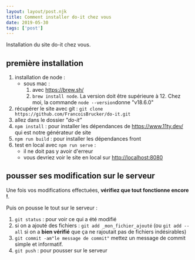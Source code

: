 ```yaml
---
layout: layout/post.njk 
title: Comment installer do-it chez vous
date: 2019-05-30
tags: ['post']
---
```


<!-- résumé : début -->
Installation du site do-it chez vous.
<!-- résumé : fin -->

## première installation

1. installation de node :
   * sous mac : 
      1. avec <https://brew.sh/>
      2. `brew install node`. La version doit être supérieure à 12. Chez moi, la commande `node --version`donne "v18.6.0"
2. récupérer le site avec git : `git clone https://github.com/FrancoisBrucker/do-it.git`
3. allez dans le dossier *"do-it"*
3. `npm install` : pour installer les dépendances de <https://www.11ty.dev/> qui est notre générateur de site
4. `npm run build` : pour installer les dépendances front
5. test en local avec `npm run serve` :
   * il ne doit pas y avoir d'erreur
   * vous devriez voir le site en local sur <http://localhost:8080>

## pousser ses modification sur le serveur

Une fois vos modifications effectuées, **vérifiez que tout fonctionne encore !**.

Puis on pousse le tout sur le serveur :

1. `git status` : pour voir ce qui a été modifié
2. si on a ajouté des fichiers : `git add _mon_fichier_ajouté` (ou `git add --all` si on a **bien vérifié** que ça ne rajoutait pas de fichiers indésirables)
3. `git commit -am"le message de commit"` mettez un message de commit simple et informatif.
4. `git push` : pour pousser sur le serveur
